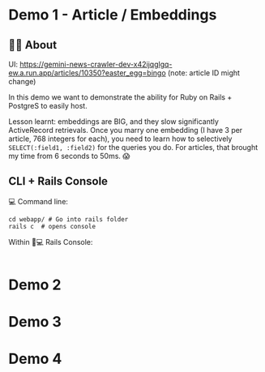 
# Demo 1 - Article / Embeddings

## 🧠🧐 About

UI: https://gemini-news-crawler-dev-x42ijqglgq-ew.a.run.app/articles/10350?easter_egg=bingo (note: article ID might change)

In this demo we want to demonstrate the ability for Ruby on Rails + PostgreS to easily host.

Lesson learnt: embeddings are BIG, and they slow significantly ActiveRecord retrievals.
Once you marry one embedding (I have 3 per article, 768 integers for each), you need to learn how to selectively `SELECT(:field1, :field2)` for the queries you do. For articles, that brought my time from 6 seconds to 50ms. 😱

## CLI + Rails Console

💻 Command line:

```
cd webapp/ # Go into rails folder
rails c  # opens console
```

Within 🚊💻 Rails Console:

```

```

# Demo 2



# Demo 3



# Demo 4

